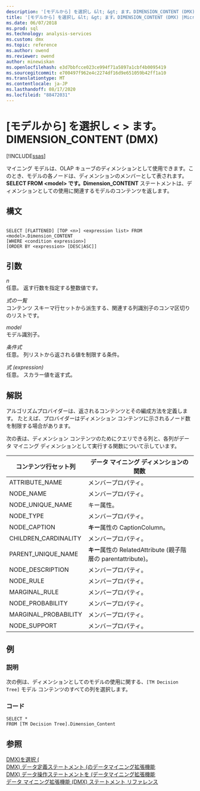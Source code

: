 ```yaml
---
description: '[モデルから] を選択し &lt; &gt; ます。DIMENSION_CONTENT (DMX)'
title: '[モデルから] を選択し &lt; &gt; ます。DIMENSION_CONTENT (DMX) |Microsoft Docs'
ms.date: 06/07/2018
ms.prod: sql
ms.technology: analysis-services
ms.custom: dmx
ms.topic: reference
ms.author: owend
ms.reviewer: owend
author: minewiskan
ms.openlocfilehash: e3d7bbfcce023ce994f71a5897a1cbf4b0095419
ms.sourcegitcommit: e700497f962e4c2274df16d9e651059b42ff1a10
ms.translationtype: MT
ms.contentlocale: ja-JP
ms.lasthandoff: 08/17/2020
ms.locfileid: "88472031"
---
```

# <a name="select-from-ltmodelgtdimension_content-dmx"></a>[モデルから] を選択し &lt; &gt; ます。DIMENSION_CONTENT (DMX)
[!INCLUDE[ssas](../includes/applies-to-version/ssas.md)]

  マイニング モデルは、OLAP キューブのディメンションとして使用できます。このとき、モデルの各ノードは、ディメンションのメンバーとして表されます。 **SELECT FROM \<model> です。Dimension_CONTENT** ステートメントは、ディメンションとしての使用に関連するモデルのコンテンツを返します。  
  
## <a name="syntax"></a>構文  
  
```  
  
SELECT [FLATTENED] [TOP <n>] <expression list> FROM <model>.Dimension_CONTENT   
[WHERE <condition expression>]  
[ORDER BY <expression> [DESC|ASC]]  
```  
  
## <a name="arguments"></a>引数  
 *n*  
 任意。 返す行数を指定する整数値です。  
  
 *式の一覧*  
 コンテンツ スキーマ行セットから派生する、関連する列識別子のコンマ区切りのリストです。  
  
 *model*  
 モデル識別子。  
  
 *条件式*  
 任意。 列リストから返される値を制限する条件。  
  
 *式 (expression)*  
 任意。 スカラー値を返す式。  
  
## <a name="remarks"></a>解説  
 アルゴリズムプロバイダーは、返されるコンテンツとその編成方法を定義します。 たとえば、プロバイダーはディメンション コンテンツに示されるノード数を制限する場合があります。  
  
 次の表は、ディメンション コンテンツのためにクエリできる列と、各列がデータ マイニング ディメンションとして実行する関数について示しています。  
  
|コンテンツ行セット列|データ マイニング ディメンションの関数|  
|---------------------------|---------------------------------------|  
|ATTRIBUTE_NAME|メンバープロパティ。|  
|NODE_NAME|メンバープロパティ。|  
|NODE_UNIQUE_NAME|キー属性。|  
|NODE_TYPE|メンバープロパティ。|  
|NODE_CAPTION|**キー**属性の CaptionColumn。|  
|CHILDREN_CARDINALITY|メンバープロパティ。|  
|PARENT_UNIQUE_NAME|**キー**属性の RelatedAttribute (親子階層の parentattribute)。|  
|NODE_DESCRIPTION|メンバープロパティ。|  
|NODE_RULE|メンバープロパティ。|  
|MARGINAL_RULE|メンバープロパティ。|  
|NODE_PROBABILITY|メンバープロパティ。|  
|MARGINAL_PROBABILITY|メンバープロパティ。|  
|NODE_SUPPORT|メンバープロパティ。|  
  
## <a name="examples"></a>例  
  
### <a name="description"></a>説明  
 次の例は、ディメンションとしてのモデルの使用に関する、`[TM Decision Tree]` モデル コンテンツのすべての列を選択します。  
  
### <a name="code"></a>コード  
  
```  
SELECT *   
FROM [TM Decision Tree].Dimension_Content  
```  
  
## <a name="see-also"></a>参照  
 [DMX&#41;を選択 &#40;](../dmx/select-dmx.md)   
 [DMX&#41; データ定義ステートメント &#40;のデータマイニング拡張機能](../dmx/dmx-statements-data-definition.md)   
 [DMX&#41; データ操作ステートメントを &#40;データマイニング拡張機能](../dmx/dmx-statements-data-manipulation.md)   
 [データ マイニング拡張機能 &#40;DMX&#41; ステートメント リファレンス](../dmx/data-mining-extensions-dmx-statements.md)  
  
  
